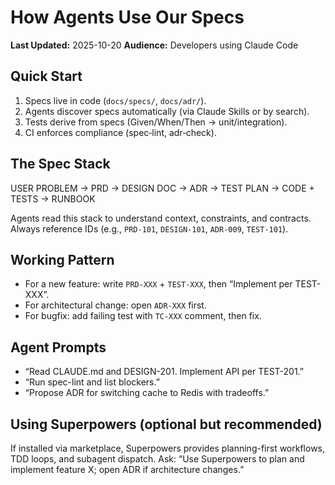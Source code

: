 # How Agents Use Our Specs

**Last Updated:** 2025-10-20
**Audience:** Developers using Claude Code

## Quick Start

1. Specs live in code (`docs/specs/`, `docs/adr/`).
2. Agents discover specs automatically (via Claude Skills or by search).
3. Tests derive from specs (Given/When/Then → unit/integration).
4. CI enforces compliance (spec‑lint, adr‑check).

## The Spec Stack

USER PROBLEM → PRD → DESIGN DOC → ADR → TEST PLAN → CODE + TESTS → RUNBOOK

Agents read this stack to understand context, constraints, and contracts. Always reference IDs (e.g., `PRD-101`, `DESIGN-101`, `ADR-009`, `TEST-101`).

## Working Pattern

- For a new feature: write `PRD-XXX` + `TEST-XXX`, then “Implement per TEST-XXX”.
- For architectural change: open `ADR-XXX` first.
- For bugfix: add failing test with `TC-XXX` comment, then fix.

## Agent Prompts

- “Read CLAUDE.md and DESIGN-201. Implement API per TEST-201.”
- “Run spec-lint and list blockers.”
- “Propose ADR for switching cache to Redis with tradeoffs.”

## Using Superpowers (optional but recommended)

If installed via marketplace, Superpowers provides planning-first workflows, TDD loops, and subagent dispatch.
Ask: “Use Superpowers to plan and implement feature X; open ADR if architecture changes.”
